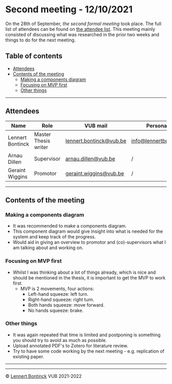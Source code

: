 # Second meeting - 12/10/2021

On the 28th of September, *the second formal meeting* took place. The full list of attendees can be found on [the attendee list](#attendees). This meeting mainly consisted of discussing what was researched in the prior two weeks and things to do for the next meeting.



## Table of contents

- [Attendees](#attendees)
- [Contents of the meeting](#contents-of-the-meeting)
  * [Making a components diagram](#making-a-components-diagram)
  * [Focusing on MVP first](#focusing-on-mvp-first)
  * [Other things](#other-things)

<hr>


## Attendees

| Name             | Role                 | VUB mail                                                  | Personal mail                                               |
| ---------------- | -------------------- | --------------------------------------------------------- | ----------------------------------------------------------- |
| Lennert Bontinck | Master Thesis writer | [lennert.bontinck@vub.be](mailto:lennert.bontinck@vub.be) | [info@lennertbontinck.com](mailto:info@lennertbontinck.com) |
| Arnau Dillen     | Supervisor           | [arnau.dillen@vub.be](mailto:arnau.dillen@vub.be)         | /                                                           |
| Geraint Wiggins  | Promotor             | [geraint.wiggins@vub.be](mailto:geraint.wiggins@vub.be)   | /                                                           |

<hr>


## Contents of the meeting

### Making a components diagram

- It was recommended to make a components diagram.
- This component diagram would give insight into what is needed for the system and keep track of the progress.
- Would aid in giving an overview to promotor and (co)-supervisors what I am talking about and working on.


### Focusing on MVP first

- Whilst I was thinking about a lot of things already, which is nice and should be mentioned in the thesis, it is important to get the MVP to work first.
  - MVP is 2 movements, four actions:
    - Left-hand squeeze: left turn.
    - Right-hand squeeze: right turn.
    - Both hands squeeze: move forward.
    - No hands squeeze: brake.


### Other things

- It was again repeated that time is limited and postponing is something you should try to avoid as much as possible.
- Upload annotated PDF's to Zotero for literature review.
- Try to have some code working by the next meeting - e.g. replication of existing paper.



* * *
* * *
© [Lennert Bontinck](https://www.lennertbontinck.com/) VUB 2021-2022